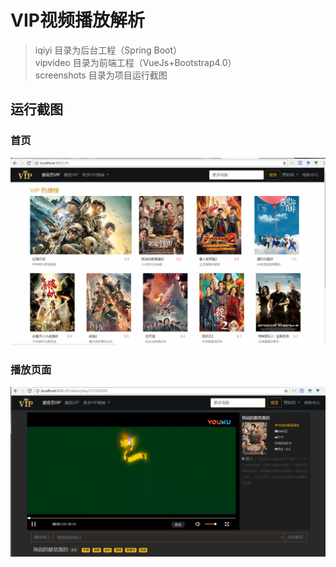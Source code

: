 # VIP视频播放解析

> iqiyi 目录为后台工程（Spring Boot）<br>
> vipvideo 目录为前端工程（VueJs+Bootstrap4.0）<br>
> screenshots 目录为项目运行截图 


## 运行截图
### 首页
![首页](https://github.com/cloudgyb/vipparse/blob/master/screenshots/index.png)
### 播放页面
![播放页面](https://github.com/cloudgyb/vipparse/blob/master/screenshots/play.png)